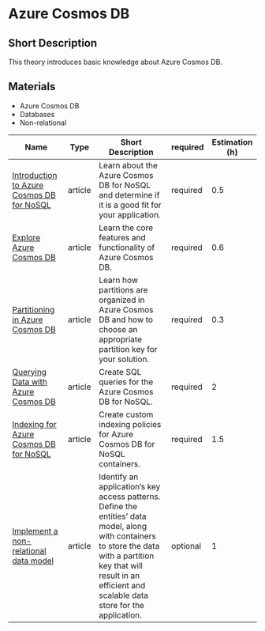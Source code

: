 # Azure Cosmos DB

## Short Description

This theory introduces basic knowledge about Azure Cosmos DB.

## Materials

* Azure Cosmos DB
* Databases
* Non-relational

| Name                                                                                                                                             | Type    | Short Description                                                                                                                                                                                                          | required | Estimation (h) |
|--------------------------------------------------------------------------------------------------------------------------------------------------|---------|----------------------------------------------------------------------------------------------------------------------------------------------------------------------------------------------------------------------------|----------|----------------|
| [Introduction to Azure Cosmos DB for NoSQL](https://learn.microsoft.com/en-us/training/modules/introduction-to-azure-cosmos-db-sql-api/)         | article | Learn about the Azure Cosmos DB for NoSQL and determine if it is a good fit for your application.                                                                                                                          | required | 0.5            |
| [Explore Azure Cosmos DB](https://learn.microsoft.com/en-us/training/modules/explore-azure-cosmos-db/)                                           | article | Learn the core features and functionality of Azure Cosmos DB.                                                                                                                                                              | required | 0.6            |
| [Partitioning in Azure Cosmos DB](https://learn.microsoft.com/en-us/training/modules/implement-partitioning-azure-cosmos-db/)                    | article | Learn how partitions are organized in Azure Cosmos DB and how to choose an appropriate partition key for your solution.                                                                                                    | required | 0.3            |
| [Querying Data with Azure Cosmos DB](https://learn.microsoft.com/en-us/training/paths/execute-queries-azure-cosmos-db-sql-api/)                  | article | Create SQL queries for the Azure Cosmos DB for NoSQL.                                                                                                                                                                      | required | 2              |
| [Indexing for Azure Cosmos DB for NoSQL](https://learn.microsoft.com/en-us/training/paths/define-implement-indexing-strategy-cosmos-db-sql-api/) | article | Create custom indexing policies for Azure Cosmos DB for NoSQL containers.                                                                                                                                                  | required | 1.5            |
| [Implement a non-relational data model](https://learn.microsoft.com/en-us/training/modules/implement-non-relational-data-model/)                 | article | Identify an application’s key access patterns. Define the entities’ data model, along with containers to store the data with a partition key that will result in an efficient and scalable data store for the application. | optional | 1              |
